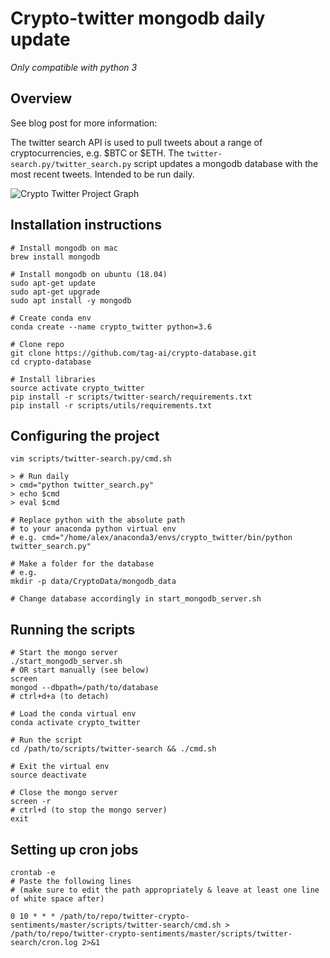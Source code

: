# Crypto-twitter mongodb daily update

*Only compatible with python 3*

## Overview
See blog post for more information: 

The twitter search API is used to pull tweets about a range of cryptocurrencies, e.g. $BTC or $ETH. The `twitter-search.py/twitter_search.py` script updates a mongodb database with the most recent tweets. Intended to be run daily.

![Crypto Twitter Project Graph](https://raw.githubusercontent.com/tag-ai/crypto-database/master/img/graphs/Crypto%20Twitter%20Data.png)

## Installation instructions   

```
# Install mongodb on mac
brew install mongodb

# Install mongodb on ubuntu (18.04)
sudo apt-get update
sudo apt-get upgrade
sudo apt install -y mongodb

# Create conda env
conda create --name crypto_twitter python=3.6

# Clone repo
git clone https://github.com/tag-ai/crypto-database.git
cd crypto-database

# Install libraries
source activate crypto_twitter
pip install -r scripts/twitter-search/requirements.txt
pip install -r scripts/utils/requirements.txt
```

## Configuring the project
```
vim scripts/twitter-search.py/cmd.sh

> # Run daily
> cmd="python twitter_search.py"
> echo $cmd
> eval $cmd

# Replace python with the absolute path
# to your anaconda python virtual env
# e.g. cmd="/home/alex/anaconda3/envs/crypto_twitter/bin/python twitter_search.py" 

# Make a folder for the database
# e.g.
mkdir -p data/CryptoData/mongodb_data

# Change database accordingly in start_mongodb_server.sh
```

## Running the scripts

```
# Start the mongo server
./start_mongodb_server.sh
# OR start manually (see below)
screen
mongod --dbpath=/path/to/database
# ctrl+d+a (to detach)

# Load the conda virtual env
conda activate crypto_twitter

# Run the script
cd /path/to/scripts/twitter-search && ./cmd.sh

# Exit the virtual env
source deactivate

# Close the mongo server
screen -r
# ctrl+d (to stop the mongo server)
exit
```

## Setting up cron jobs

```
crontab -e
# Paste the following lines
# (make sure to edit the path appropriately & leave at least one line of white space after)

0 10 * * * /path/to/repo/twitter-crypto-sentiments/master/scripts/twitter-search/cmd.sh > /path/to/repo/twitter-crypto-sentiments/master/scripts/twitter-search/cron.log 2>&1
```
